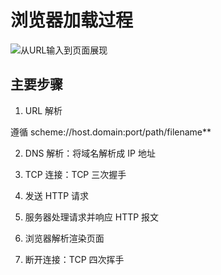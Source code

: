 # 浏览器加载过程

![从URL输入到页面展现](https://img2018.cnblogs.com/blog/1626845/201909/1626845-20190906155725405-2078840564.png)

## 主要步骤

1. URL 解析

遵循 scheme://host.domain:port/path/filename**

2. DNS 解析：将域名解析成 IP 地址

3. TCP 连接：TCP 三次握手

4. 发送 HTTP 请求

5. 服务器处理请求并响应 HTTP 报文

6. 浏览器解析渲染页面

7. 断开连接：TCP 四次挥手